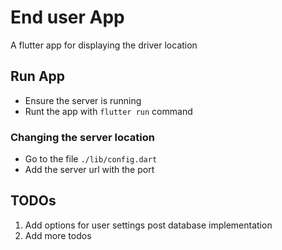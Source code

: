 # End user App

A flutter app for displaying the driver location

## Run App
 - Ensure the server is running
 - Runt the app  with  `flutter run` command

### Changing the server location
 - Go to the file `./lib/config.dart`
 - Add the server url with the port

## TODOs
 1. Add options for user settings post database implementation
 2. Add more todos
